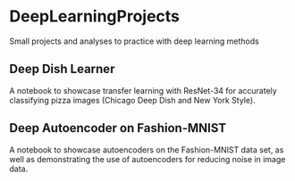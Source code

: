 # DeepLearningProjects
Small projects and analyses to practice with deep learning methods

## Deep Dish Learner
A notebook to showcase transfer learning with ResNet-34 for accurately classifying pizza images (Chicago Deep Dish and New York Style).

## Deep Autoencoder on Fashion-MNIST
A notebook to showcase autoencoders on the Fashion-MNIST data set, as well as demonstrating the use of autoencoders for reducing noise in image data.
